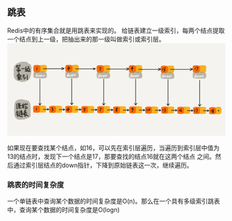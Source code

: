 ## 跳表
Redis中的有序集合就是用跳表来实现的。
给链表建立一级索引，每两个结点提取一个结点到上一级，把抽出来的那一级叫做索引或索引层。
![](../images/14753c824a5ee4a976ea799727adc78e.webp)

如果现在要查找某个结点，如16，可以先在索引层遍历，当遍历到索引层中值为13的结点时，发现下一个结点是17，那要查找的结点16就在这两个结点
之间。然后通过索引层结点的down指针，下降到原始链表这一次，继续遍历。

### 跳表的时间复杂度
一个单链表中查询某个数据的时间复杂度是O(n)。那么在一个具有多级索引跳表中，查询某个数据的时间复杂度是O(logn)